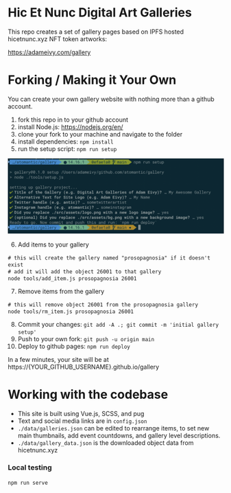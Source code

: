 # Hic Et Nunc Digital Art Galleries

This repo creates a set of gallery pages based on IPFS hosted hicetnunc.xyz NFT token artworks:

https://adameivy.com/gallery

# Forking / Making it Your Own

You can create your own gallery website with nothing more than a github account.

1. fork this repo in to your github account
2. install Node.js: https://nodejs.org/en/
3. clone your fork to your machine and navigate to the folder
4. install dependencies: `npm install`
5. run the setup script: `npm run setup`

![setup](docs/setup.png)

6. Add items to your gallery

```
# this will create the gallery named "prosopagnosia" if it doesn't exist
# add it will add the object 26001 to that gallery
node tools/add_item.js prosopagnosia 26001
```

7. Remove items from the gallery

```
# this will remove object 26001 from the prosopagnosia gallery
node tools/rm_item.js prosopagnosia 26001
```

8. Commit your changes: `git add -A .; git commit -m 'initial gallery setup'`
9. Push to your own fork: `git push -u origin main`
10. Deploy to github pages: `npm run deploy`

In a few minutes, your site will be at https://{YOUR_GITHUB_USERNAME}.github.io/gallery

# Working with the codebase

- This site is built using Vue.js, SCSS, and pug
- Text and social media links are in `config.json`
- `./data/galleries.json` can be edited to rearrange items, to set new main thumbnails, add event countdowns, and gallery level descriptions.
- `./data/gallery_data.json` is the downloaded object data from hicetnunc.xyz

### Local testing

```
npm run serve
```
